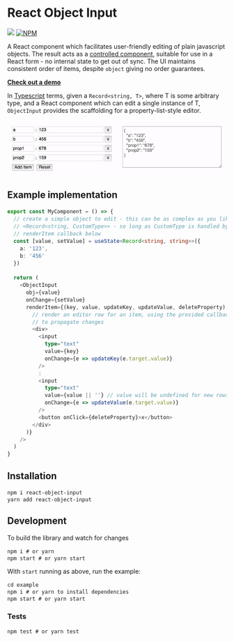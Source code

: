 # React Object Input

[![](https://github.com/gregplaysguitar/react-object-input/workflows/Build/badge.svg)](https://github.com/gregplaysguitar/react-object-input/actions?query=workflow%3ABuild)
[![NPM](https://img.shields.io/npm/v/react-object-input.svg)](https://www.npmjs.com/package/react-object-input)

A React component which facilitates user-friendly editing of plain javascript objects. The result acts as a [controlled component](https://reactjs.org/docs/forms.html#controlled-components), suitable for use in a React form - no internal state to get out of sync. The UI maintains consistent order of items, despite `object` giving no order guarantees.

[**Check out a demo**](https://react-object-input.netlify.app/)

In [Typescript](https://www.typescriptlang.org/) terms, given a `Record<string, T>`, where T is some arbitrary type, and a React component which can edit a single instance of T, `ObjectInput` provides the scaffolding for a property-list-style editor.

![Object Input demo](https://raw.githubusercontent.com/gregplaysguitar/react-object-input/master/demo.gif)

## Example implementation

```typescript
export const MyComponent = () => {
  // create a simple object to edit - this can be as complex as you like, e.g.
  // <Record<string, CustomType>> - so long as CustomType is handled by the
  // renderItem callback below
  const [value, setValue] = useState<Record<string, string>>({
    a: '123',
    b: '456'
  })

  return (
    <ObjectInput
      obj={value}
      onChange={setValue}
      renderItem={(key, value, updateKey, updateValue, deleteProperty) => (
        // render an editor row for an item, using the provided callbacks
        // to propagate changes
        <div>
          <input
            type="text"
            value={key}
            onChange={e => updateKey(e.target.value)}
          />
          :
          <input
            type="text"
            value={value || ''} // value will be undefined for new rows
            onChange={e => updateValue(e.target.value)}
          />
          <button onClick={deleteProperty}>x</button>
        </div>
      )}
    />
  )
}
```

## Installation

```
npm i react-object-input 
yarn add react-object-input 
```

## Development

To build the library and watch for changes

```
npm i # or yarn
npm start # or yarn start
```

With `start` running as above, run the example:

```
cd example
npm i # or yarn to install dependencies
npm start # or yarn start
```

### Tests

```
npm test # or yarn test
```
